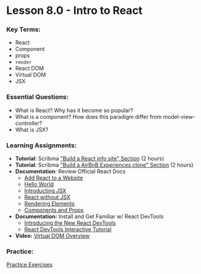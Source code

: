 # Lesson 8.0 - Intro to React

### Key Terms:

+ React
+ Component
+ props
+ `render`
+ React DOM
+ Virtual DOM
+ JSX

### Essential Questions:

+ What is React? Why has it become so popular?
+ What is a component? How does this paradigm differ from model-view-controller?
+ What is JSX?

### Learning Assignments:
+ **Tutorial**: Scribma ["Build a React info site" Section](https://scrimba.com/learn/learnreact) (2 hours)
+ **Tutorial**: Scribma ["Build a AirBnB Experiences clone" Section](https://scrimba.com/learn/learnreact) (2 hours)
+ **Documentation**: Review Official React Docs
  + [Add React to a Website](https://reactjs.org/docs/add-react-to-a-website.html)
  + [Hello World](https://reactjs.org/docs/hello-world.html)
  + [Introducting JSX](https://reactjs.org/docs/introducing-jsx.html)
  + [React without JSX](https://reactjs.org/docs/react-without-jsx.html)
  + [Rendering Elements](https://reactjs.org/docs/rendering-elements.html)
  + [Components and Props](https://reactjs.org/docs/components-and-props.html)
+ **Documentation:** Install and Get Familiar w/ React DevTools
  + [Introducing the New React DevTools](https://reactjs.org/blog/2019/08/15/new-react-devtools.html)
  + [React DevTools Interactive Tutorial](https://react-devtools-tutorial.now.sh/)
+ **Video:** [Virtual DOM Overview](https://www.youtube.com/watch?v=d7pyEDqBDeE)

### Practice:

[Practice Exercises](./practice/exercises.md)
